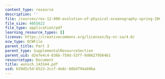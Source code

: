 ```yaml
---
content_type: resource
description: ''
file: /courses/res-12-000-evolution-of-physical-oceanography-spring-2007/b59d5c5d65232ccf4e8cb0bd794ab9ba_wunsch_143144.pdf
file_size: 4055622
file_type: application/pdf
learning_resource_types: []
license: https://creativecommons.org/licenses/by-nc-sa/4.0/
ocw_type: OCWFile
parent_title: Part 3
parent_type: SupplementalResourceSection
parent_uid: d2e7e4c4-836b-750d-53ff-9d86279564b1
resourcetype: Document
title: wunsch_143144.pdf
uid: b59d5c5d-6523-2ccf-4e8c-b0bd794ab9ba
---
```

